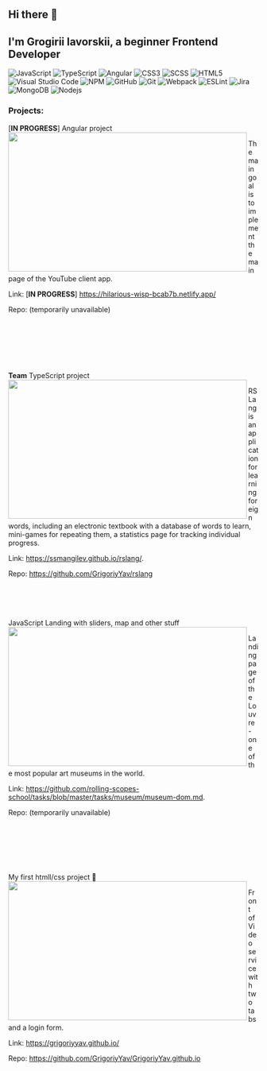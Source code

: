 ## Hi there 👋
## I'm Grogirii Iavorskii, a beginner Frontend Developer
![JavaScript](https://img.shields.io/badge/javascript-%23323330.svg?style=for-the-badge&logo=javascript&logoColor=%23F7DF1E)
![TypeScript](https://img.shields.io/badge/typescript-%23007ACC.svg?style=for-the-badge&logo=typescript&logoColor=white)
![Angular](https://img.shields.io/badge/angular-%23DD0031.svg?style=for-the-badge&logo=angular&logoColor=white)
![CSS3](https://img.shields.io/badge/css3-%231572B6.svg?style=for-the-badge&logo=css3&logoColor=white)
![SCSS](https://img.shields.io/badge/scss-hotpink.svg?style=for-the-badge&logo=SASS&logoColor=white)
![HTML5](https://img.shields.io/badge/html5-%23E34F26.svg?style=for-the-badge&logo=html5&logoColor=white)
![Visual Studio Code](https://img.shields.io/badge/Visual%20Studio%20Code-0078d7.svg?style=for-the-badge&logo=visual-studio-code&logoColor=white)
![NPM](https://img.shields.io/badge/NPM-%23000000.svg?style=for-the-badge&logo=npm&logoColor=white)
![GitHub](https://img.shields.io/badge/github-%23121011.svg?style=for-the-badge&logo=github&logoColor=white)
![Git](https://img.shields.io/badge/git-%23F05033.svg?style=for-the-badge&logo=git&logoColor=white)
![Webpack](https://img.shields.io/badge/webpack-%238DD6F9.svg?style=for-the-badge&logo=webpack&logoColor=black)
![ESLint](https://img.shields.io/badge/ESLint-4B3263?style=for-the-badge&logo=eslint&logoColor=white)
![Jira](https://img.shields.io/badge/jira-%230A0FFF.svg?style=for-the-badge&logo=jira&logoColor=white)
<img alt="MongoDB" src="https://img.shields.io/badge/-MongoDB-234ea94b?style=flat-square&logo=MongoDB&logoColor=white" />
<img alt="Nodejs" src="https://img.shields.io/badge/-Nodejs-43853d?style=flat-square&logo=Node.js&logoColor=white" />

### Projects:
[**IN PROGRESS**] Angular project 
<img img align="left" src="https://user-images.githubusercontent.com/86509140/161731368-ebee688b-eb91-4885-bcfb-d96e6300ba1c.png" width="480" height="280" />

The main goal is to implement the main page of the YouTube client app.

Link: [**IN PROGRESS**] https://hilarious-wisp-bcab7b.netlify.app/

Repo: (temporarily unavailable)
<br/>
<br/>
<br/>
<br/>
<br/>
<br/>
<br/>

**Team** TypeScript project 
<img img align="left" src="https://user-images.githubusercontent.com/86509140/161725024-57f9e24b-232e-46b9-a01e-4d5ba14e24df.png" width="480" height="280" />

RS Lang is an application for learning foreign words, including an electronic textbook with a database of words to learn, mini-games for repeating them, a statistics page for tracking individual progress.

Link: https://ssmangilev.github.io/rslang/.

Repo: https://github.com/GrigoriyYav/rslang
<br/>
<br/>
<br/>
<br/>
<br/>

JavaScript Landing with sliders, map and other stuff
<img img align="left" src="https://user-images.githubusercontent.com/86509140/161727783-417a2c24-d80e-42ba-8326-730b12bdaa7a.png" width="480" height="280" />

Landing page of the Louvre - one of the most popular art museums in the world.

Link: https://github.com/rolling-scopes-school/tasks/blob/master/tasks/museum/museum-dom.md.

Repo: (temporarily unavailable)

<br/>
<br/>
<br/>
<br/>
<br/>

My first htmll/css project 🙈
<img img align="left" src="https://user-images.githubusercontent.com/86509140/161730113-0b5a414c-e63c-4bd8-a019-4530310dc44b.png" width="480" height="280" />

Front of Video service with two tabs and a login form.

Link: https://grigoriyyav.github.io/

Repo: https://github.com/GrigoriyYav/GrigoriyYav.github.io


<!--
**GrigoriyYav/GrigoriyYav** is a ✨ _special_ ✨ repository because its `README.md` (this file) appears on your GitHub profile.

Here are some ideas to get you started:

- 🔭 I’m currently working on ...
- 🌱 I’m currently learning ...
- 👯 I’m looking to collaborate on ...
- 🤔 I’m looking for help with ...
- 💬 Ask me about ...
- 📫 How to reach me: ...
- 😄 Pronouns: ...
- ⚡ Fun fact: ...
-->
